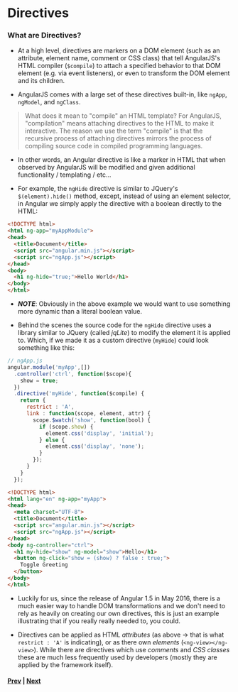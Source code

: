 # Directives

### What are Directives?
* At a high level, directives are markers on a DOM element (such as an attribute, element name, comment or CSS class) that tell AngularJS's HTML compiler (`$compile`) to attach a specified behavior to that DOM element (e.g. via event listeners), or even to transform the DOM element and its children.

* AngularJS comes with a large set of these directives built-in, like `ngApp`, `ngModel`, and `ngClass`. 

>What does it mean to "compile" an HTML template? For AngularJS, "compilation" means attaching directives to the HTML to make it interactive. The reason we use the term "compile" is that the recursive process of attaching directives mirrors the process of compiling source code in compiled programming languages.

* In other words, an Angular directive is like a marker in HTML that when observed by AngularJS will be modified and given additional functionality / templating / etc...

* For example, the `ngHide` directive is similar to JQuery's `$(element).hide()` method, except, instead of using an element selector, in Angular we simply apply the directive with a boolean directly to the HTML:


```html
<!DOCTYPE html>
<html ng-app="myAppModule">
<head>
  <title>Document</title>
  <script src="angular.min.js"></script>
  <script src="ngApp.js"></script>
</head>
<body>
  <h1 ng-hide="true;">Hello World</h1>
</body>
</html>
```

* ***NOTE***: Obviously in the above example we would want to use something more dynamic than a literal boolean value.

* Behind the scenes the source code for the `ngHide` directive uses a library similar to JQuery (called *jqLite*) to modify the element it is applied to. Which, if we made it as a custom directive (`myHide`) could look something like this:

```js
// ngApp.js
angular.module('myApp',[])
  .controller('ctrl', function($scope){
    show = true;
  })
  .directive('myHide', function($compile) {
    return {
      restrict : 'A',
      link : function(scope, element, attr) {
        scope.$watch('show', function(bool) {
          if (scope.show) {
            element.css('display', 'initial');
          } else {
            element.css('display', 'none');
          }
        });
      }
    }
  });
```
```html
<!DOCTYPE html>
<html lang="en" ng-app="myApp">
<head>
  <meta charset="UTF-8">
  <title>Document</title>
  <script src="angular.min.js"></script>
  <script src="ngApp.js"></script>
</head>
<body ng-controller="ctrl">
  <h1 my-hide="show" ng-model="show">Hello</h1>
  <button ng-click="show = (show) ? false : true;">
    Toggle Greeting
  </button>
</body>
</html>
```

* Luckily for us, since the release of Angular 1.5 in May 2016, there is a much easier way to handle DOM transformations and we don't need to rely as heavily on creating our own directives, this is just an example illustrating that if you really really needed to, you could.

* Directives can be applied as HTML *attributes* (as above -> that is what `restrict : 'A'` is indicating), or as there own *elements* (`<ng-view></ng-view>`). While there are directives which use *comments* and *CSS classes* these are much less frequently used by developers (mostly they are applied by the framework itself).

#### [Prev](bootstrapping.md) | [Next](../ch2-application-structure-with-components/README.md)

